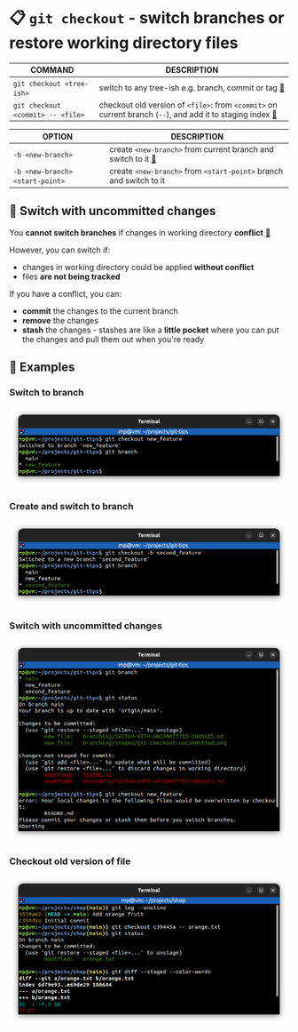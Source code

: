 # 📋 `git checkout` - switch branches or restore working directory files

| COMMAND                           | DESCRIPTION                                                                                                                                |
| --------------------------------- | ------------------------------------------------------------------------------------------------------------------------------------------ |
| `git checkout <tree-ish>`         | switch to any tree-ish e.g. branch, commit or tag [🔗](#switch-to-branch)                                                                   |
| `git checkout <commit> -- <file>` | checkout old version of `<file>`: from `<commit>` on current branch (`--`), and add it to staging index [🔗](#checkout-old-version-of-file) |

| OPTION                          | DESCRIPTION                                                                                  |
| ------------------------------- | -------------------------------------------------------------------------------------------- |
| `-b <new-branch>`               | create `<new-branch>` from current branch and switch to it [🔗](#create-and-switch-to-branch) |
| `-b <new-branch> <start-point>` | create `<new-branch>` from `<start-point>` branch and switch to it                           |

## 📌 Switch with uncommitted changes

You **cannot switch branches** if changes in working directory **conflict** [🔗](#switch-with-uncommitted-changes)

However, you can switch if:
- changes in working directory could be applied **without conflict**
- files **are not being tracked**

If you have a conflict, you can:
- **commit** the changes to the current branch
- **remove** the changes
- **stash** the changes - stashes are like a **little pocket** where you can put the changes and pull them out when you're ready

## 📌 Examples

### Switch to branch

![](images/git-checkout.png)

### Create and switch to branch

![](images/git-checkout-branch-create.png)

### Switch with uncommitted changes

![](images/git-checkout-uncommitted.png)

### Checkout old version of file

![](images/git-checkout-old-version-of-file.png)
